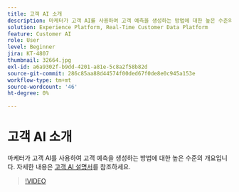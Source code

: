 ```yaml
---
title: 고객 AI 소개
description: 마케터가 고객 AI를 사용하여 고객 예측을 생성하는 방법에 대한 높은 수준의 개요입니다.
solution: Experience Platform, Real-Time Customer Data Platform
feature: Customer AI
role: User
level: Beginner
jira: KT-4807
thumbnail: 32664.jpg
exl-id: a6a9302f-b9dd-4201-a81e-5c8a2f58b82d
source-git-commit: 286c85aa88d44574f00ded67f0de8e0c945a153e
workflow-type: tm+mt
source-wordcount: '46'
ht-degree: 0%

---
```


# 고객 AI 소개

마케터가 고객 AI를 사용하여 고객 예측을 생성하는 방법에 대한 높은 수준의 개요입니다. 자세한 내용은 [고객 AI 설명서](https://experienceleague.adobe.com/docs/experience-platform/intelligent-services/customer-ai/overview.html?lang=ko)를 참조하세요.

>[!VIDEO](https://video.tv.adobe.com/v/32664?learn=on&enablevpops)
